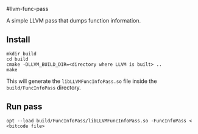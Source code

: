 #llvm-func-pass

A simple LLVM pass that dumps
function information.


## Install

```shell
mkdir build
cd build
cmake -DLLVM_BUILD_DIR=<directory where LLVM is built> ..
make
```

This will generate the `libLLVMFuncInfoPass.so` file
inside the `build/FuncInfoPass` directory.

## Run pass

```shell
opt --load build/FuncInfoPass/libLLVMFuncInfoPass.so -FuncInfoPass < <bitcode file>
```
